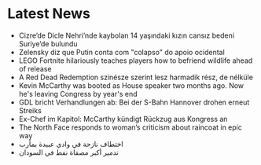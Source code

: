 # Latest News
-  Cizre’de Dicle Nehri’nde kaybolan 14 yaşındaki kızın cansız bedeni Suriye’de bulundu
-  Zelensky diz que Putin conta com "colapso" do apoio ocidental
-  LEGO Fortnite hilariously teaches players how to befriend wildlife ahead of release
-  A Red Dead Redemption színésze szerint lesz harmadik rész, de nélküle
-  Kevin McCarthy was booted as House speaker two months ago. Now he's leaving Congress by year's end
-  GDL bricht Verhandlungen ab: Bei der S-Bahn Hannover drohen erneut Streiks
-  Ex-Chef im Kapitol: McCarthy kündigt Rückzug aus Kongress an
-  The North Face responds to woman’s criticism about raincoat in epic way
-  اختطاف نازحة في وادي عبيدة بمأرب
-  تدمير أكبر مصفاة نفط في السودان
